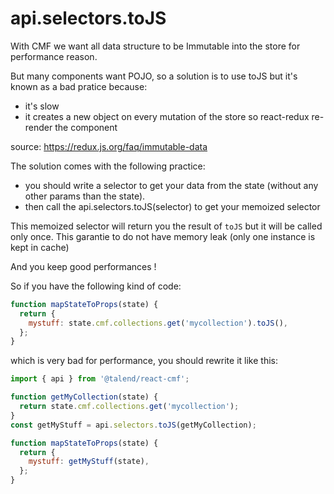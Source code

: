 # api.selectors.toJS

With CMF we want all data structure to be Immutable into the store for performance reason.

But many components want POJO, so a solution is to use toJS but it's known as a bad pratice because:

* it's slow
* it creates a new object on every mutation of the store so react-redux re-render the component

source: https://redux.js.org/faq/immutable-data

The solution comes with the following practice:

* you should write a selector to get your data from the state (without any other params than the state).
* then call the api.selectors.toJS(selector) to get your memoized selector

This memoized selector will return you the result of  `toJS` but it will be called only once.
This garantie to do not have memory leak (only one instance is kept in cache)

And you keep good performances !

So if you have the following kind of code:

```javascript
function mapStateToProps(state) {
  return {
    mystuff: state.cmf.collections.get('mycollection').toJS(),
  };
}
```

which is very bad for performance, you should rewrite it like this:

```javascript
import { api } from '@talend/react-cmf';

function getMyCollection(state) {
  return state.cmf.collections.get('mycollection');
}
const getMyStuff = api.selectors.toJS(getMyCollection);

function mapStateToProps(state) {
  return {
    mystuff: getMyStuff(state),
  };
}
```
